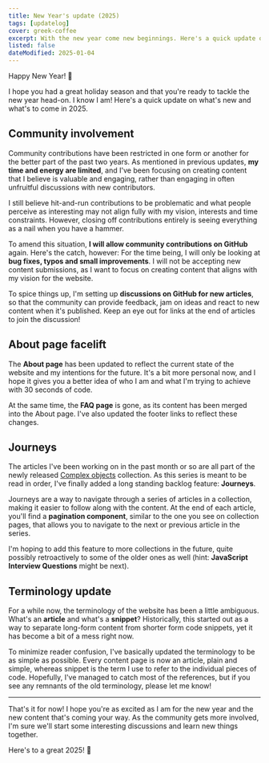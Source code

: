 ```yaml
---
title: New Year's update (2025)
tags: [updatelog]
cover: greek-coffee
excerpt: With the new year come new beginnings. Here's a quick update on what's new and what's to come.
listed: false
dateModified: 2025-01-04
---
```


Happy New Year! 🎉

I hope you had a great holiday season and that you're ready to tackle the new year head-on. I know I am! Here's a quick update on what's new and what's to come in 2025.

## Community involvement

Community contributions have been restricted in one form or another for the better part of the past two years. As mentioned in previous updates, **my time and energy are limited**, and I've been focusing on creating content that I believe is valuable and engaging, rather than engaging in often unfruitful discussions with new contributors.

I still believe hit-and-run contributions to be problematic and what people perceive as interesting may not align fully with my vision, interests and time constraints. However, closing off contributions entirely is seeing everything as a nail when you have a hammer.

To amend this situation, **I will allow community contributions on GitHub** again. Here's the catch, however: For the time being, I will only be looking at **bug fixes, typos and small improvements**. I will not be accepting new content submissions, as I want to focus on creating content that aligns with my vision for the website.

To spice things up, I'm setting up **discussions on GitHub for new articles**, so that the community can provide feedback, jam on ideas and react to new content when it's published. Keep an eye out for links at the end of articles to join the discussion!

## About page facelift

The **About page** has been updated to reflect the current state of the website and my intentions for the future. It's a bit more personal now, and I hope it gives you a better idea of who I am and what I'm trying to achieve with 30 seconds of code.

At the same time, the **FAQ page** is gone, as its content has been merged into the About page. I've also updated the footer links to reflect these changes.

## Journeys

The articles I've been working on in the past month or so are all part of the newly released [Complex objects](/js/s/complex-objects/p/1) collection. As this series is meant to be read in order, I've finally added a long standing backlog feature: **Journeys**.

Journeys are a way to navigate through a series of articles in a collection, making it easier to follow along with the content. At the end of each article, you'll find a **pagination component**, similar to the one you see on collection pages, that allows you to navigate to the next or previous article in the series.

I'm hoping to add this feature to more collections in the future, quite possibly retroactively to some of the older ones as well (hint: **JavaScript Interview Questions** might be next).

## Terminology update

For a while now, the terminology of the website has been a little ambiguous. What's an **article** and what's a **snippet**? Historically, this started out as a way to separate long-form content from shorter form code snippets, yet it has become a bit of a mess right now.

To minimize reader confusion, I've basically updated the terminology to be as simple as possible. Every content page is now an article, plain and simple, whereas snippet is the term I use to refer to the individual pieces of code. Hopefully, I've managed to catch most of the references, but if you see any remnants of the old terminology, please let me know!

---

That's it for now! I hope you're as excited as I am for the new year and the new content that's coming your way. As the community gets more involved, I'm sure we'll start some interesting discussions and learn new things together.

Here's to a great 2025! 🚀
